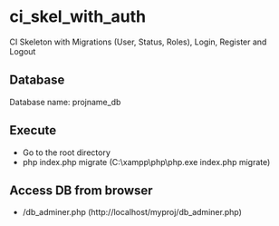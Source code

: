# ci_skel_with_auth
CI Skeleton with Migrations (User, Status, Roles), Login, Register and Logout

## Database
Database name: projname_db

## Execute
- Go to the root directory
- php index.php migrate
  (C:\xampp\php\php.exe index.php migrate)

## Access DB from browser
- <BASE PROJ URL>/db_adminer.php
  (http://localhost/myproj/db_adminer.php)


